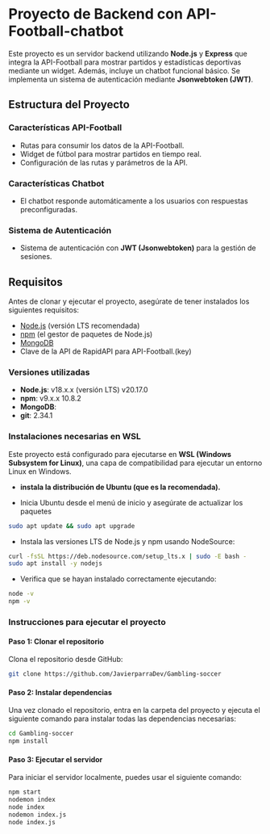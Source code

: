 
# Proyecto de Backend con API-Football-chatbot 

Este proyecto es un servidor backend utilizando **Node.js** y **Express** que integra la API-Football para mostrar partidos y estadísticas deportivas mediante un widget. Además, incluye un chatbot funcional básico. Se implementa un sistema de autenticación mediante **Jsonwebtoken (JWT)**.
## Estructura del Proyecto

### Características API-Football

- Rutas para consumir los datos de la API-Football.
- Widget de fútbol para mostrar partidos en tiempo real.
- Configuración de las rutas y parámetros de la API.

### Características Chatbot

- El chatbot responde automáticamente a los usuarios con respuestas preconfiguradas.

### Sistema de Autenticación

- Sistema de autenticación con **JWT (Jsonwebtoken)** para la gestión de sesiones.

## Requisitos

Antes de clonar y ejecutar el proyecto, asegúrate de tener instalados los siguientes requisitos:

- [Node.js](https://nodejs.org) (versión LTS recomendada)
- [npm](https://www.npmjs.com/) (el gestor de paquetes de Node.js)
- [MongoDB](https://www.mongodb.com/)   
- Clave de la API de RapidAPI para API-Football.(key)

### Versiones utilizadas

- **Node.js**: v18.x.x (versión LTS) v20.17.0
- **npm**: v9.x.x  10.8.2
- **MongoDB**: 
- **git**: 2.34.1



### Instalaciones necesarias en WSL 

Este proyecto está configurado para ejecutarse en **WSL (Windows Subsystem for Linux)**, una capa de compatibilidad para ejecutar un entorno Linux en Windows. 

- **instala la distribución de Ubuntu (que es la recomendada).**

- Inicia Ubuntu desde el menú de inicio y asegúrate de actualizar los paquetes

```bash
sudo apt update && sudo apt upgrade

```

- Instala las versiones LTS de Node.js y npm usando NodeSource:



```bash
curl -fsSL https://deb.nodesource.com/setup_lts.x | sudo -E bash -
sudo apt install -y nodejs

```

- Verifica que se hayan instalado correctamente ejecutando:

```bash
node -v
npm -v

```

### Instrucciones para ejecutar el proyecto


#### Paso 1: Clonar el repositorio

Clona el repositorio desde GitHub:

```bash
git clone https://github.com/JavierparraDev/Gambling-soccer
```

#### Paso 2: Instalar dependencias
Una vez clonado el repositorio, entra en la carpeta del proyecto y ejecuta el siguiente comando para instalar todas las dependencias necesarias:

```bash
cd Gambling-soccer
npm install

```
#### Paso 3: Ejecutar el servidor
Para iniciar el servidor localmente, puedes usar el siguiente comando:
```bash
npm start  
nodemon index 
node index 
nodemon index.js
node index.js
```

```bash

```